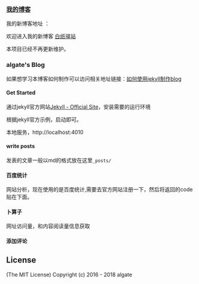 ### [我的博客](https://algate.gitlab.io)
我的新博客地址 ：

欢迎进入我的新博客 [白纸驿站](https://algate.gitlab.io)

本项目已经不再更新维护。

### algate's Blog
如果想学习本博客如何制作可以访问相关地址链接：[如何使用jekyll制作blog](https://algate.gitlab.io/2017/06/25/Jekyll%E6%90%AD%E5%BB%BA%E5%B1%9E%E4%BA%8E%E4%BD%A0%E8%87%AA%E5%B7%B1%E7%9A%84blog/)



#### Get Started

通过jekyll官方网站[Jekyll - Official Site](http://jekyllrb.com/)，安装需要的运行环境

根据jekyll官方示例，启动即可。


本地服务，http://localhost:4010


#### write posts

发表的文章一般以md的格式放在这里`_posts/`


#### 百度统计

网站分析，现在使用的是百度统计,需要去官方网站注册一下，然后将返回的code贴在下面。

#### 卜算子

网址访问量，和内容阅读量信息获取

#### 添加评论

## License
(The MIT License) Copyright (c) 2016 - 2018 algate

